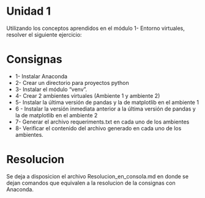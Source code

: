 # Unidad 1

Utilizando los conceptos aprendidos en el módulo 1- Entorno virtuales,
resolver el siguiente ejercicio:

# Consignas

- 1- Instalar Anaconda
- 2- Crear un directorio para proyectos python
- 3- Instalar el módulo “venv”.
- 4- Crear 2 ambientes virtuales (Ambiente 1 y ambiente 2)
- 5- Instalar la última versión de pandas y la de matplotlib en el ambiente 1
- 6 - Instalar la versión inmediata anterior a la última versión de pandas y la de matplotlib en el ambiente 2
- 7- Generar el archivo requeriments.txt en cada uno de los ambientes
- 8- Verificar el contenido del archivo generado en cada uno de los
ambientes.

# Resolucion

Se deja a disposicion el archivo Resolucion_en_consola.md en donde se dejan comandos que equivalen a la resolucion de la consignas con Anaconda.
